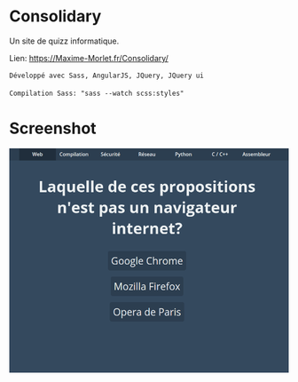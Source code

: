 # Consolidary

Un site de quizz informatique.

Lien: https://Maxime-Morlet.fr/Consolidary/

    Développé avec Sass, AngularJS, JQuery, JQuery ui
    
    Compilation Sass: "sass --watch scss:styles"

# Screenshot 

![Alt text](/Screenshot/Screenshot.png?raw=true "A simple question")
